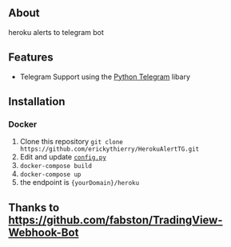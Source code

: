 ## About
heroku alerts to telegram bot

## Features
- Telegram Support using the [Python Telegram](https://github.com/python-telegram-bot/python-telegram-bot) libary

## Installation
### Docker
1. Clone this repository `git clone https://github.com/erickythierry/HerokuAlertTG.git`
1. Edit and update [`config.py`](https://github.com/fabston/TradingView-Webhook-Bot/blob/master/config.py)
1. `docker-compose build`
1. `docker-compose up`
1. the endpoint is `{yourDomain}/heroku`


## Thanks to https://github.com/fabston/TradingView-Webhook-Bot


